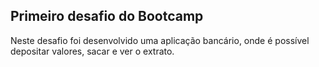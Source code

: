 ## Primeiro desafio do Bootcamp

Neste desafio foi desenvolvido uma aplicação bancário, onde é possível depositar valores, sacar e ver o extrato.
